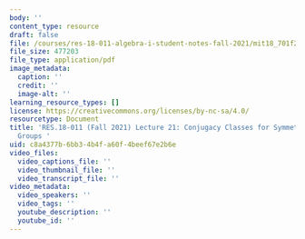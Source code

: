 ```yaml
---
body: ''
content_type: resource
draft: false
file: /courses/res-18-011-algebra-i-student-notes-fall-2021/mit18_701f21_lect21.pdf
file_size: 477203
file_type: application/pdf
image_metadata:
  caption: ''
  credit: ''
  image-alt: ''
learning_resource_types: []
license: https://creativecommons.org/licenses/by-nc-sa/4.0/
resourcetype: Document
title: 'RES.18-011 (Fall 2021) Lecture 21: Conjugacy Classes for Symmetric and Alternating
  Groups '
uid: c8a4377b-6bb3-4b4f-a60f-4beef67e2b6e
video_files:
  video_captions_file: ''
  video_thumbnail_file: ''
  video_transcript_file: ''
video_metadata:
  video_speakers: ''
  video_tags: ''
  youtube_description: ''
  youtube_id: ''
---
```

